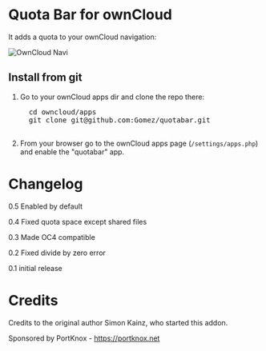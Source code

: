 # Quota Bar for ownCloud

It adds a quota to your ownCloud navigation:


![OwnCloud Navi](http://flexiabel.de/crap/quotabar.png)

## Install from git

1. Go to your ownCloud apps dir and clone the repo there:
     <pre>
     cd owncloud/apps
     git clone git@github.com:Gomez/quotabar.git
     </pre>
    
2. From your browser go to the ownCloud apps page (`/settings/apps.php`) and enable the "quotabar" app.

# Changelog

0.5 Enabled by default

0.4 Fixed quota space except shared files

0.3 Made OC4 compatible

0.2 Fixed divide by zero error

0.1 initial release

# Credits

Credits to the original author Simon Kainz, who started this addon.

Sponsored by PortKnox - https://portknox.net
